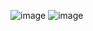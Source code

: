 ![image](https://user-images.githubusercontent.com/58912796/150557854-557e0084-5657-4f30-947a-68da7767abb8.png)
![image](https://user-images.githubusercontent.com/58912796/150558106-133be6d0-cd7b-4907-85f0-9b1f3ec445e5.png)


